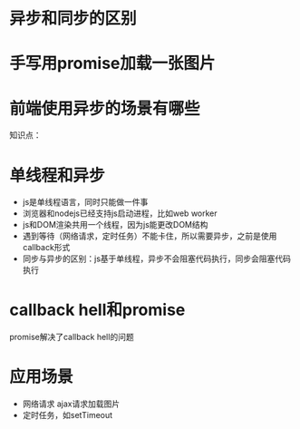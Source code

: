 # 异步和同步的区别

# 手写用promise加载一张图片

# 前端使用异步的场景有哪些

知识点：
# 单线程和异步
- js是单线程语言，同时只能做一件事 
- 浏览器和nodejs已经支持js启动进程，比如web worker
- js和DOM渲染共用一个线程，因为js能更改DOM结构
- 遇到等待（网络请求，定时任务）不能卡住，所以需要异步，之前是使用callback形式
- 同步与异步的区别：js基于单线程，异步不会阻塞代码执行，同步会阻塞代码执行

# callback hell和promise
promise解决了callback hell的问题

# 应用场景
- 网络请求 ajax请求加载图片
- 定时任务，如setTimeout